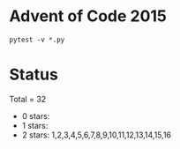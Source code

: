 Advent of Code 2015
===================

```pytest -v *.py```

Status
======

Total = 32

- 0 stars:
- 1 stars:
- 2 stars: 1,2,3,4,5,6,7,8,9,10,11,12,13,14,15,16
